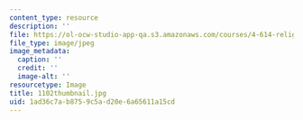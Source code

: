 ```yaml
---
content_type: resource
description: ''
file: https://ol-ocw-studio-app-qa.s3.amazonaws.com/courses/4-614-religious-architecture-and-islamic-cultures-fall-2002/1ad36c7ab8759c5ad20e6a65611a15cd_1102thumbnail.jpg
file_type: image/jpeg
image_metadata:
  caption: ''
  credit: ''
  image-alt: ''
resourcetype: Image
title: 1102thumbnail.jpg
uid: 1ad36c7a-b875-9c5a-d20e-6a65611a15cd
---
```

